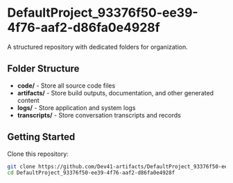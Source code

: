 # DefaultProject_93376f50-ee39-4f76-aaf2-d86fa0e4928f
A structured repository with dedicated folders for organization.

## Folder Structure

- **code/** - Store all source code files
- **artifacts/** - Store build outputs, documentation, and other generated content
- **logs/** - Store application and system logs
- **transcripts/** - Store conversation transcripts and records

## Getting Started

Clone this repository:
```bash
git clone https://github.com/Dev41-artifacts/DefaultProject_93376f50-ee39-4f76-aaf2-d86fa0e4928f
cd DefaultProject_93376f50-ee39-4f76-aaf2-d86fa0e4928f
```
